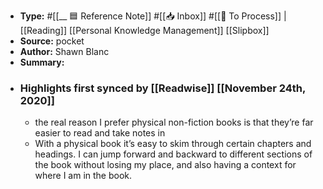 - **Type:** #[[__ 🟦  Reference Note]] #[[📥 Inbox]] #[[📝 To Process]] | [[Reading]] [[Personal Knowledge Management]] [[Slipbox]]
- **Source:**  pocket
- **Author:** Shawn Blanc
- **Summary:**
- ### Highlights first synced by [[Readwise]] [[November 24th, 2020]]
    - the real reason I prefer physical non-fiction books is that they’re far easier to read and take notes in 
    - With a physical book it’s easy to skim through certain chapters and headings. I can jump forward and backward to different sections of the book without losing my place, and also having a context for where I am in the book. 
